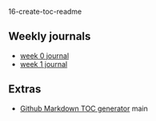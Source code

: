 
16-create-toc-readme
##   Weekly journals
- [week 0 journal](journal/week0.md)
- [week 1 journal](journal/week1.md)

##  Extras
- [Github Markdown TOC generator](https://ecotrust-canada.github.io/markdown-toc/)
main

